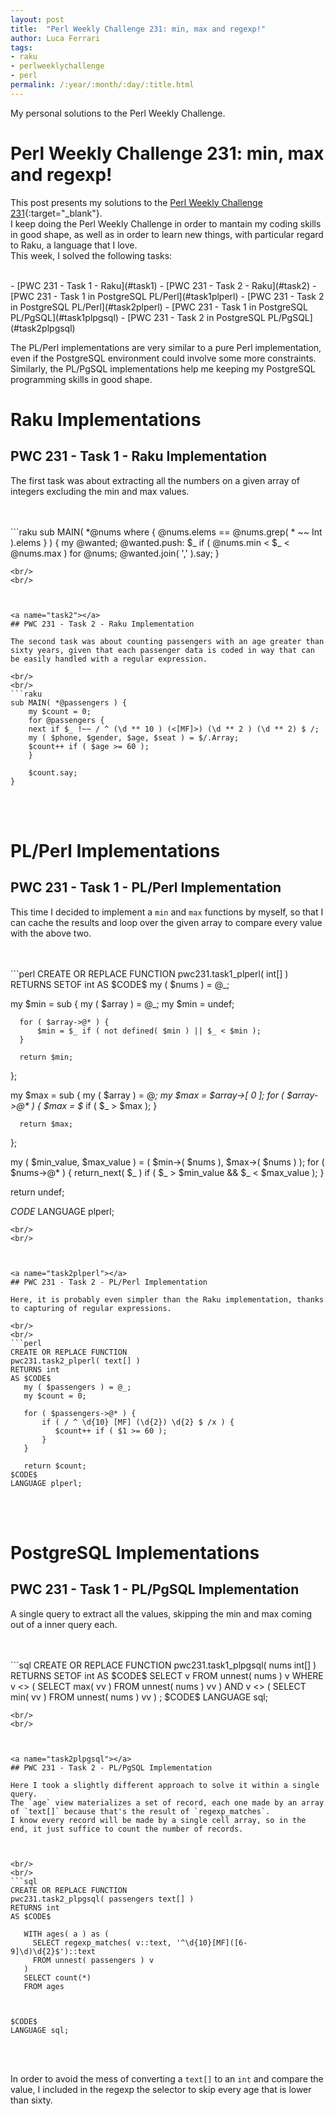 ```yaml
---
layout: post
title:  "Perl Weekly Challenge 231: min, max and regexp!"
author: Luca Ferrari
tags:
- raku
- perlweeklychallenge
- perl
permalink: /:year/:month/:day/:title.html
---
```

My personal solutions to the Perl Weekly Challenge.

# Perl Weekly Challenge 231: min, max and regexp!

This post presents my solutions to the [Perl Weekly Challenge 231](https://perlweeklychallenge.org/blog/perl-weekly-challenge-231/){:target="_blank"}.
<br/>
I keep doing the Perl Weekly Challenge in order to mantain my coding skills in good shape, as well as in order to learn new things, with particular regard to Raku, a language that I love.
<br/>
This week, I solved the following tasks:

<br/>
- [PWC 231 - Task 1 - Raku](#task1)
- [PWC 231 - Task 2 - Raku](#task2)
- [PWC 231 - Task 1 in PostgreSQL PL/Perl](#task1plperl)
- [PWC 231 - Task 2 in PostgreSQL PL/Perl](#task2plperl)
- [PWC 231 - Task 1 in PostgreSQL PL/PgSQL](#task1plpgsql)
- [PWC 231 - Task 2 in PostgreSQL PL/PgSQL](#task2plpgsql)

The PL/Perl implementations are very similar to a pure Perl implementation, even if the PostgreSQL environment could involve some more constraints. Similarly, the PL/PgSQL implementations help me keeping my PostgreSQL programming skills in good shape.

# Raku Implementations

<a name="task1"></a>
## PWC 231 - Task 1 - Raku Implementation

The first task was about extracting all the numbers on a given array of integers excluding the min and max values.

<br/>
<br/>
```raku
sub MAIN( *@nums where { @nums.elems == @nums.grep( * ~~ Int ).elems } ) {
    my @wanted;
    @wanted.push: $_ if ( @nums.min < $_ < @nums.max ) for @nums;
    @wanted.join( ',' ).say;
}

```
<br/>
<br/>



<a name="task2"></a>
## PWC 231 - Task 2 - Raku Implementation

The second task was about counting passengers with an age greater than sixty years, given that each passenger data is coded in way that can be easily handled with a regular expression.

<br/>
<br/>
```raku
sub MAIN( *@passengers ) {
    my $count = 0;
    for @passengers {
	next if $_ !~~ / ^ (\d ** 10 ) (<[MF]>) (\d ** 2 ) (\d ** 2) $ /;
	my ( $phone, $gender, $age, $seat ) = $/.Array;
	$count++ if ( $age >= 60 );
    }

    $count.say;
}

```
<br/>
<br/>


# PL/Perl Implementations


<a name="task1plperl"></a>
## PWC 231 - Task 1 - PL/Perl Implementation

This time I decided to implement a `min` and `max` functions by myself, so that I can cache the results and loop over the given array to compare every value with the above two.

<br/>
<br/>
```perl
CREATE OR REPLACE FUNCTION
pwc231.task1_plperl( int[] )
RETURNS SETOF int
AS $CODE$
   my ( $nums ) = @_;

   my $min = sub {
      my ( $array ) = @_;
      my $min = undef;

      for ( $array->@* ) {
      	  $min = $_ if ( not defined( $min ) || $_ < $min );
      }

      return $min;
   };


   my $max = sub {
      my ( $array ) = @_;
      my $max = $array->[ 0 ];
      for ( $array->@* ) {
      	  $max = $_ if ( $_ > $max );
      }

      return $max;
   };


   my ( $min_value, $max_value ) = ( $min->( $nums ), $max->( $nums ) );
   for ( $nums->@* ) {
       return_next( $_ ) if ( $_ > $min_value && $_ < $max_value );
   }

   return undef;


$CODE$
LANGUAGE plperl;

```
<br/>
<br/>



<a name="task2plperl"></a>
## PWC 231 - Task 2 - PL/Perl Implementation

Here, it is probably even simpler than the Raku implementation, thanks to capturing of regular expressions.

<br/>
<br/>
```perl
CREATE OR REPLACE FUNCTION
pwc231.task2_plperl( text[] )
RETURNS int
AS $CODE$
   my ( $passengers ) = @_;
   my $count = 0;

   for ( $passengers->@* ) {
       if ( / ^ \d{10} [MF] (\d{2}) \d{2} $ /x ) {
          $count++ if ( $1 >= 60 );
       }
   }

   return $count;
$CODE$
LANGUAGE plperl;

```
<br/>
<br/>


# PostgreSQL Implementations

<a name="task1plpgsql"></a>
## PWC 231 - Task 1 - PL/PgSQL Implementation

A single query to extract all the values, skipping the min and max coming out of a inner query each.

<br/>
<br/>
```sql
CREATE OR REPLACE FUNCTION
pwc231.task1_plpgsql( nums int[] )
RETURNS SETOF int
AS $CODE$
	SELECT
	v
	FROM unnest( nums ) v
	WHERE v <> ( SELECT max( vv ) FROM unnest( nums ) vv )
	AND   v <> ( SELECT min( vv ) FROM unnest( nums ) vv )
	;
$CODE$
LANGUAGE sql;

```
<br/>
<br/>



<a name="task2plpgsql"></a>
## PWC 231 - Task 2 - PL/PgSQL Implementation

Here I took a slightly different approach to solve it within a single query.
The `age` view materializes a set of record, each one made by an array of `text[]` because that's the result of `regexp_matches`.
I know every record will be made by a single cell array, so in the end, it just suffice to count the number of records.



<br/>
<br/>
```sql
CREATE OR REPLACE FUNCTION
pwc231.task2_plpgsql( passengers text[] )
RETURNS int
AS $CODE$

   WITH ages( a ) as (
     SELECT regexp_matches( v::text, '^\d{10}[MF]([6-9]\d)\d{2}$')::text
     FROM unnest( passengers ) v
   )
   SELECT count(*)
   FROM ages



$CODE$
LANGUAGE sql;

```
<br/>
<br/>

In order to avoid the mess of converting a `text[]` to an `int` and compare the value, I included in the regexp the selector to skip every age that is lower than sixty.
